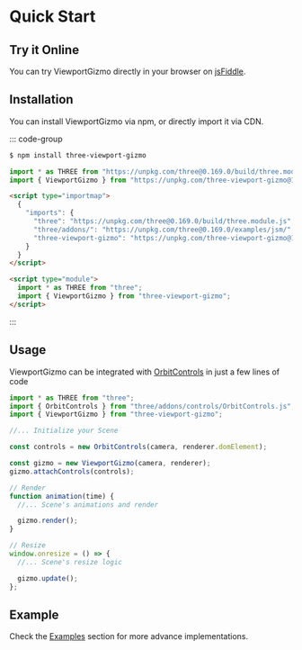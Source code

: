 # Quick Start

## Try it Online

You can try ViewportGizmo directly in your browser on [jsFiddle](https://jsfiddle.net/v6ahszbt/).

## Installation

You can install ViewportGizmo via npm, or directly import it via CDN.

::: code-group

```sh [npm]
$ npm install three-viewport-gizmo
```

```javascript [CDN module]
import * as THREE from "https://unpkg.com/three@0.169.0/build/three.module.js";
import { ViewportGizmo } from "https://unpkg.com/three-viewport-gizmo@1.0.5/dist/three-viewport-gizmo.js";
```

```html [CDN importsmap]
<script type="importmap">
  {
    "imports": {
      "three": "https://unpkg.com/three@0.169.0/build/three.module.js",
      "three/addons/": "https://unpkg.com/three@0.169.0/examples/jsm/",
      "three-viewport-gizmo": "https://unpkg.com/three-viewport-gizmo@1.0.5/dist/three-viewport-gizmo.js"
    }
  }
</script>

<script type="module">
  import * as THREE from "three";
  import { ViewportGizmo } from "three-viewport-gizmo";
</script>
```

:::

## Usage

ViewportGizmo can be integrated with [OrbitControls](https://threejs.org/docs/#examples/en/controls/OrbitControls) in just a few lines of code

```js {9,10,16,23}
import * as THREE from "three";
import { OrbitControls } from "three/addons/controls/OrbitControls.js";
import { ViewportGizmo } from "three-viewport-gizmo";

//... Initialize your Scene

const controls = new OrbitControls(camera, renderer.domElement);

const gizmo = new ViewportGizmo(camera, renderer);
gizmo.attachControls(controls);

// Render
function animation(time) {
  //... Scene's animations and render

  gizmo.render();
}

// Resize
window.onresize = () => {
  //... Scene's resize logic

  gizmo.update();
};
```

## Example

Check the [Examples](./examples/orbit-controls) section for more advance implementations.

<IframeContainer url="orbit-controls.html" />
